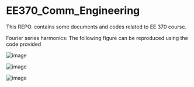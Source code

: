 # EE370_Comm_Engineering
This REPO. contains some documents and codes related to EE 370 course. 

Fourier series harmonics: The following figure can be reproduced using the code provided  

![image](https://user-images.githubusercontent.com/53300785/186660229-e5c2d86f-b1f7-48c9-b68f-4fb2509c61dc.png)

![image](https://user-images.githubusercontent.com/53300785/186660303-d0952425-5a9d-41f3-900a-9e5bab66a107.png)

![image](https://user-images.githubusercontent.com/53300785/186660384-a8f63579-97e4-4ddb-8b57-22a654b4ab3c.png)
